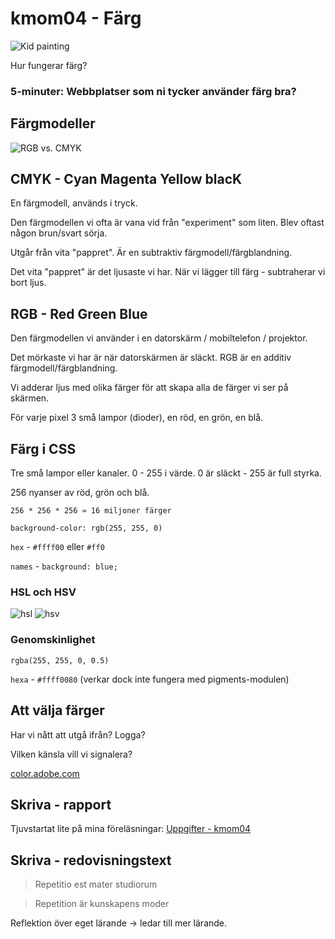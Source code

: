 # kmom04 - Färg

![Kid painting](https://images.unsplash.com/photo-1560421683-6856ea585c78?ixlib=rb-1.2.1&ixid=eyJhcHBfaWQiOjEyMDd9&auto=format&fit=crop&w=1353&q=80)

Hur fungerar färg?

### 5-minuter: Webbplatser som ni tycker använder färg bra?

## Färgmodeller

![RGB vs. CMYK](https://dbwebb.se/repo/slides/ht19/img/RGBvCMYK.jpg)

## CMYK - Cyan Magenta Yellow blacK

En färgmodell, används i tryck.

Den färgmodellen vi ofta är vana vid från "experiment" som liten. Blev oftast någon brun/svart sörja.

Utgår från vita "pappret". Är en subtraktiv färgmodell/färgblandning.

Det vita "pappret" är det ljusaste vi har. När vi lägger till färg - subtraherar vi bort ljus.

## RGB - Red Green Blue

Den färgmodellen vi använder i en datorskärm / mobiltelefon / projektor.

Det mörkaste vi har är när datorskärmen är släckt. RGB är en additiv färgmodell/färgblandning.

Vi adderar ljus med olika färger för att skapa alla de färger vi ser på skärmen.

För varje pixel 3 små lampor (dioder), en röd, en grön, en blå.

## Färg i CSS

Tre små lampor eller kanaler. 0 - 255 i värde. 0 är släckt - 255 är full styrka.

256 nyanser av röd, grön och blå.

`256 * 256 * 256 ≈ 16 miljoner färger`

`background-color: rgb(255, 255, 0)`

`hex` - `#ffff00` eller `#ff0`

`names` - `background: blue;`

### HSL och HSV
![hsl](https://dbwebb.se/repo/slides/ht19/image/HSL_color_solid_cylinder_saturation_gray.png?width=200)
![hsv](https://dbwebb.se/repo/slides/ht19/image/HSV_color_solid_cylinder_saturation_gray.png?width=200)


### Genomskinlighet

`rgba(255, 255, 0, 0.5)`

`hexa` - `#ffff0080` (verkar dock inte fungera med pigments-modulen)

## Att välja färger

Har vi nått att utgå ifrån? Logga?

Vilken känsla vill vi signalera?

[color.adobe.com](https://color.adobe.com)

## Skriva - rapport

Tjuvstartat lite på mina föreläsningar: [Uppgifter - kmom04](https://dbwebb.se/kurser/design-v3/kmom04#uppgifter)

## Skriva - redovisningstext

> Repetitio est mater studiorum

> Repetition är kunskapens moder

Reflektion över eget lärande -> ledar till mer lärande.

